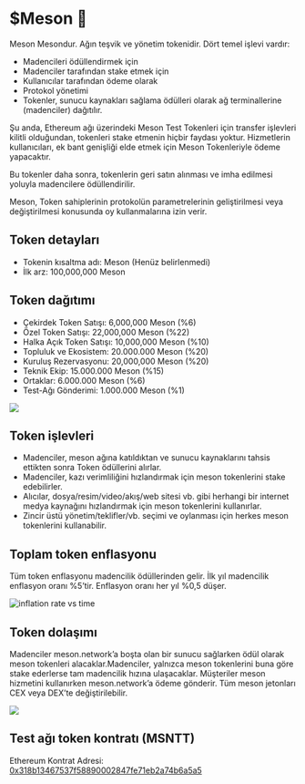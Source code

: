 # $Meson 🐢

Meson Mesondur. Ağın teşvik ve yönetim tokenidir. Dört temel işlevi vardır:

- Madencileri ödüllendirmek için
- Madenciler tarafından stake etmek için
- Kullanıcılar tarafından ödeme olarak
- Protokol yönetimi
- Tokenler, sunucu kaynakları sağlama ödülleri olarak ağ terminallerine (madenciler) dağıtılır.

Şu anda, Ethereum ağı üzerindeki Meson Test Tokenleri için transfer işlevleri kilitli olduğundan, tokenleri stake etmenin hiçbir faydası yoktur. Hizmetlerin kullanıcıları, ek bant genişliği elde etmek için Meson Tokenleriyle ödeme yapacaktır.

Bu tokenler daha sonra, tokenlerin geri satın alınması ve imha edilmesi yoluyla madencilere ödüllendirilir.

Meson, Token sahiplerinin protokolün parametrelerinin geliştirilmesi veya değiştirilmesi konusunda oy kullanmalarına izin verir.

## Token detayları

- Tokenin kısaltma adı: Meson (Henüz belirlenmedi)
- İlk arz: 100,000,000 Meson

## Token dağıtımı

- Çekirdek Token Satışı: 6,000,000 Meson (%6)
- Özel Token Satışı: 22,000,000 Meson (%22)
- Halka Açık Token Satışı: 10,000,000 Meson (%10)
- Topluluk ve Ekosistem: 20.000.000 Meson (%20)
- Kuruluş Rezervasyonu: 20,000,000 Meson (%20)
- Teknik Ekip: 15.000.000 Meson (%15)
- Ortaklar: 6.000.000 Meson (%6)
- Test-Ağı Gönderimi: 1.000.000 Meson (%1)

![](./src/../../images/token/meson-token-metrics.png)

## Token işlevleri

- Madenciler, meson ağına katıldıktan ve sunucu kaynaklarını tahsis ettikten sonra Token ödüllerini alırlar.
- Madenciler, kazı verimliliğini hızlandırmak için meson tokenlerini stake edebilirler.
- Alıcılar, dosya/resim/video/akış/web sitesi vb. gibi herhangi bir internet medya kaynağını hızlandırmak için meson tokenlerini kullanırlar.
- Zincir üstü yönetim/teklifler/vb. seçimi ve oylanması için herkes meson tokenlerini kullanabilir.

## Toplam token enflasyonu

Tüm token enflasyonu madencilik ödüllerinden gelir. İlk yıl madencilik enflasyon oranı %5’tir. Enflasyon oranı her yıl %0,5 düşer.

![inflation rate vs time](./src/../../images/token/inflation-rate-vs-time.png)

## Token dolaşımı

Madenciler meson.network’a boşta olan bir sunucu sağlarken ödül olarak meson tokenleri alacaklar.Madenciler, yalnızca meson tokenlerini buna göre stake ederlerse tam madencilik hızına ulaşacaklar. Müşteriler meson hizmetini kullanırken meson.network’a ödeme gönderir. Tüm meson jetonları CEX veya DEX’te değiştirilebilir.

![](./src/../../images/token/meson-token-circulation.png)

## Test ağı token kontratı (MSNTT)

Ethereum Kontrat Adresi: [0x318b13467537f58890002847fe71eb2a74b6a5a5](https://etherscan.io/address/0x318b13467537f58890002847fe71eb2a74b6a5a5)